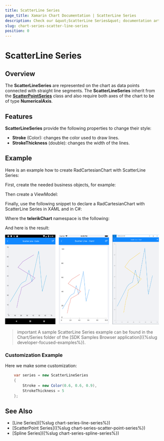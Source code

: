 ```yaml
---
title: ScatterLine Series
page_title: Xamarin Chart Documentation | ScatterLine Series
description: Check our &quot;ScatterLine Series&quot; documentation article for Telerik Chart for Xamarin control.
slug: chart-series-scatter-line-series
position: 0
---
```

# ScatterLine Series

## Overview

The **ScatterLineSeries** are represented on the chart as data points connected with straight line segments. The **ScatterLineSeries** inherit from the **[ScatterPointSeries]()** class and also require both axes of the chart to be of type **NumericalAxis**.

## Features

**ScatterLineSeries** provide the following properties to change their style:

- **Stroke** (Color): changes the color used to draw lines.
- **StrokeThickness** (double): changes the width of the lines.

## Example

Here is an example how to create RadCartesianChart with ScatterLine Series:

First, create the needed business objects, for example:

<snippet id='numerical-data-model'/>

Then create a ViewModel:

<snippet id='chart-series-series-numerical-view-model'/>

Finally, use the following snippet to declare a RadCartesianChart with ScatterLine Series in XAML and in C#:

<snippet id='chart-series-scatterline-xaml'/>
<snippet id='chart-series-scatterline-csharp'/>

Where the **telerikChart** namespace is the following:

<snippet id='xmlns-telerikchart'/>
<snippet id='ns-telerikchart'/>

And here is the result:

![Basic ScatterLineSeries](images/cartesian-scatter-line-series-basic-example.png)

>important A sample ScatterLine Series example can be found in the Chart/Series folder of the [SDK Samples Browser application]({%slug developer-focused-examples%}).

### Customization Example

Here we make some customization:
```C#
	var series = new ScatterLineSeries 
	{ 
		Stroke = new Color(0.6, 0.6, 0.9), 
		StrokeThickness = 5 
	};
```

## See Also

- [Line Series]({%slug chart-series-line-series%})
- [ScatterPoint Series]({%slug chart-series-scatter-point-series%})
- [Spline Series]({%slug chart-series-spline-series%})
